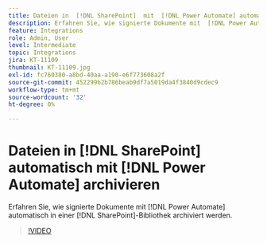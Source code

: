 ```yaml
---
title: Dateien in  [!DNL SharePoint]  mit  [!DNL Power Automate] automatisch archivieren
description: Erfahren Sie, wie signierte Dokumente mit  [!DNL Power Automate] automatisch in einer  [!DNL SharePoint] Bibliothek archiviert werden.
feature: Integrations
role: Admin, User
level: Intermediate
topic: Integrations
jira: KT-11109
thumbnail: KT-11109.jpg
exl-id: fc760380-a8bd-40aa-a190-e6f773608a2f
source-git-commit: 452299b2b786beab9df7a5019da4f3840d9cdec9
workflow-type: tm+mt
source-wordcount: '32'
ht-degree: 0%

---
```


# Dateien in [!DNL SharePoint] automatisch mit [!DNL Power Automate] archivieren

Erfahren Sie, wie signierte Dokumente mit [!DNL Power Automate] automatisch in einer [!DNL SharePoint]-Bibliothek archiviert werden.

>[!VIDEO](https://video.tv.adobe.com/v/3409121?quality=12&learn=on&hidetitle=true)

